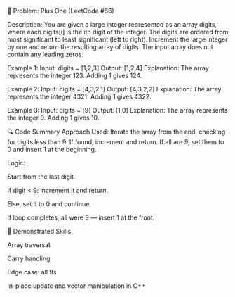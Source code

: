 🧩 Problem: Plus One (LeetCode #66)

Description:
You are given a large integer represented as an array digits, where each digits[i] is the ith digit of the integer. The digits are ordered from most significant to least significant (left to right).
Increment the large integer by one and return the resulting array of digits.
The input array does not contain any leading zeros.

Example 1:
Input: digits = [1,2,3]
Output: [1,2,4]
Explanation: The array represents the integer 123. Adding 1 gives 124.

Example 2:
Input: digits = [4,3,2,1]
Output: [4,3,2,2]
Explanation: The array represents the integer 4321. Adding 1 gives 4322.

Example 3:
Input: digits = [9]
Output: [1,0]
Explanation: The array represents the integer 9. Adding 1 gives 10.

🔍 Code Summary
Approach Used:
Iterate the array from the end, checking for digits less than 9. If found, increment and return. If all are 9, set them to 0 and insert 1 at the beginning.

Logic:

Start from the last digit.

If digit < 9: increment it and return.

Else, set it to 0 and continue.

If loop completes, all were 9 — insert 1 at the front.

🧠 Demonstrated Skills

Array traversal

Carry handling

Edge case: all 9s

In-place update and vector manipulation in C++
